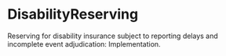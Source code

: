 # DisabilityReserving
Reserving for disability insurance subject to reporting delays and incomplete event adjudication: Implementation.
